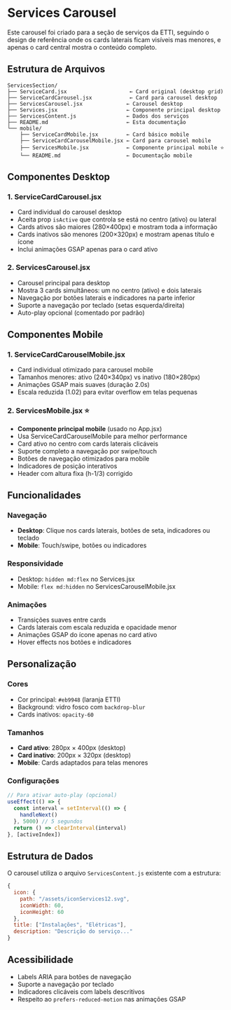 # Services Carousel

Este carousel foi criado para a seção de serviços da ETTI, seguindo o design de referência onde os cards laterais ficam visíveis mas menores, e apenas o card central mostra o conteúdo completo.

## Estrutura de Arquivos

```
ServicesSection/
├── ServiceCard.jsx                    ← Card original (desktop grid)
├── ServiceCardCarousel.jsx            ← Card para carousel desktop
├── ServicesCarousel.jsx              ← Carousel desktop
├── Services.jsx                      ← Componente principal desktop
├── ServicesContent.js                ← Dados dos serviços
├── README.md                         ← Esta documentação
└── mobile/
    ├── ServiceCardMobile.jsx         ← Card básico mobile
    ├── ServiceCardCarouselMobile.jsx ← Card para carousel mobile  
    ├── ServicesMobile.jsx            ← Componente principal mobile ⭐
    └── README.md                     ← Documentação mobile
```

## Componentes Desktop

### 1. ServiceCardCarousel.jsx
- Card individual do carousel desktop
- Aceita prop `isActive` que controla se está no centro (ativo) ou lateral
- Cards ativos são maiores (280×400px) e mostram toda a informação
- Cards inativos são menores (200×320px) e mostram apenas título e ícone
- Inclui animações GSAP apenas para o card ativo

### 2. ServicesCarousel.jsx
- Carousel principal para desktop
- Mostra 3 cards simultâneos: um no centro (ativo) e dois laterais
- Navegação por botões laterais e indicadores na parte inferior
- Suporte a navegação por teclado (setas esquerda/direita)
- Auto-play opcional (comentado por padrão)

## Componentes Mobile

### 1. ServiceCardCarouselMobile.jsx
- Card individual otimizado para carousel mobile
- Tamanhos menores: ativo (240×340px) vs inativo (180×280px)
- Animações GSAP mais suaves (duração 2.0s)
- Escala reduzida (1.02) para evitar overflow em telas pequenas

### 2. ServicesMobile.jsx ⭐ 
- **Componente principal mobile** (usado no App.jsx)
- Usa ServiceCardCarouselMobile para melhor performance
- Card ativo no centro com cards laterais clicáveis
- Suporte completo a navegação por swipe/touch
- Botões de navegação otimizados para mobile
- Indicadores de posição interativos
- Header com altura fixa (h-1/3) corrigido

## Funcionalidades

### Navegação
- **Desktop**: Clique nos cards laterais, botões de seta, indicadores ou teclado
- **Mobile**: Touch/swipe, botões ou indicadores

### Responsividade
- Desktop: `hidden md:flex` no Services.jsx
- Mobile: `flex md:hidden` no ServicesCarouselMobile.jsx

### Animações
- Transições suaves entre cards
- Cards laterais com escala reduzida e opacidade menor
- Animações GSAP do ícone apenas no card ativo
- Hover effects nos botões e indicadores

## Personalização

### Cores
- Cor principal: `#eb9948` (laranja ETTI)
- Background: vidro fosco com `backdrop-blur`
- Cards inativos: `opacity-60`

### Tamanhos
- **Card ativo**: 280px × 400px (desktop)
- **Card inativo**: 200px × 320px (desktop)
- **Mobile**: Cards adaptados para telas menores

### Configurações
```javascript
// Para ativar auto-play (opcional)
useEffect(() => {
  const interval = setInterval(() => {
    handleNext()
  }, 5000) // 5 segundos
  return () => clearInterval(interval)
}, [activeIndex])
```

## Estrutura de Dados
O carousel utiliza o arquivo `ServicesContent.js` existente com a estrutura:
```javascript
{
  icon: {
    path: "/assets/iconServices12.svg",
    iconWidth: 60,
    iconHeight: 60
  },
  title: ["Instalações", "Elétricas"],
  description: "Descrição do serviço..."
}
```

## Acessibilidade
- Labels ARIA para botões de navegação
- Suporte a navegação por teclado
- Indicadores clicáveis com labels descritivos
- Respeito ao `prefers-reduced-motion` nas animações GSAP